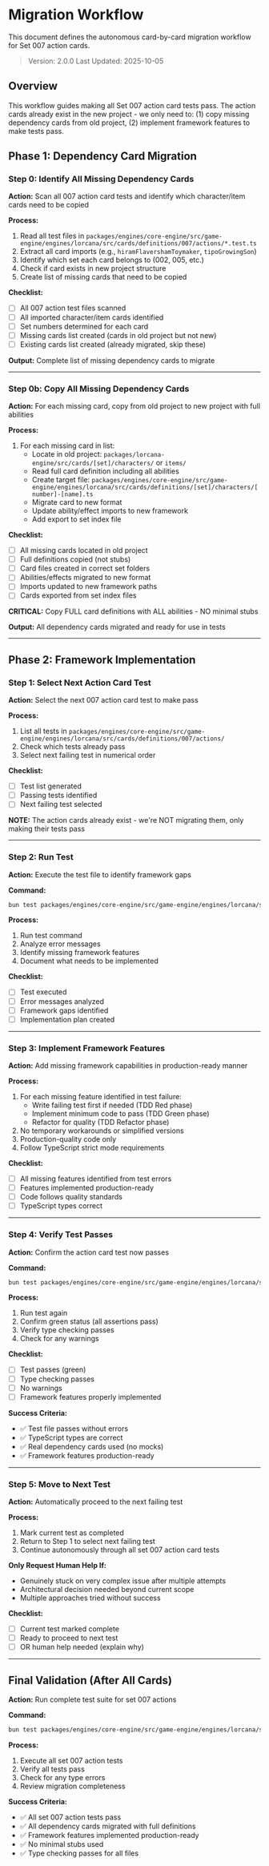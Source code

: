 # Migration Workflow

This document defines the autonomous card-by-card migration workflow for Set 007 action cards.

> Version: 2.0.0
> Last Updated: 2025-10-05

## Overview

This workflow guides making all Set 007 action card tests pass. The action cards already exist in the new project - we only need to: (1) copy missing dependency cards from old project, (2) implement framework features to make tests pass.

## Phase 1: Dependency Card Migration

### Step 0: Identify All Missing Dependency Cards

**Action:** Scan all 007 action card tests and identify which character/item cards need to be copied

**Process:**
1. Read all test files in `packages/engines/core-engine/src/game-engine/engines/lorcana/src/cards/definitions/007/actions/*.test.ts`
2. Extract all card imports (e.g., `hiramFlavershamToymaker`, `tipoGrowingSon`)
3. Identify which set each card belongs to (002, 005, etc.)
4. Check if card exists in new project structure
5. Create list of missing cards that need to be copied

**Checklist:**
- [ ] All 007 action test files scanned
- [ ] All imported character/item cards identified
- [ ] Set numbers determined for each card
- [ ] Missing cards list created (cards in old project but not new)
- [ ] Existing cards list created (already migrated, skip these)

**Output:** Complete list of missing dependency cards to migrate

---

### Step 0b: Copy All Missing Dependency Cards

**Action:** For each missing card, copy from old project to new project with full abilities

**Process:**
1. For each missing card in list:
   - Locate in old project: `packages/lorcana-engine/src/cards/[set]/characters/` or `items/`
   - Read full card definition including all abilities
   - Create target file: `packages/engines/core-engine/src/game-engine/engines/lorcana/src/cards/definitions/[set]/characters/[number]-[name].ts`
   - Migrate card to new format
   - Update ability/effect imports to new framework
   - Add export to set index file

**Checklist:**
- [ ] All missing cards located in old project
- [ ] Full definitions copied (not stubs)
- [ ] Card files created in correct set folders
- [ ] Abilities/effects migrated to new format
- [ ] Imports updated to new framework paths
- [ ] Cards exported from set index files

**CRITICAL:** Copy FULL card definitions with ALL abilities - NO minimal stubs

**Output:** All dependency cards migrated and ready for use in tests

---

## Phase 2: Framework Implementation

### Step 1: Select Next Action Card Test

**Action:** Select the next 007 action card test to make pass

**Process:**
1. List all tests in `packages/engines/core-engine/src/game-engine/engines/lorcana/src/cards/definitions/007/actions/`
2. Check which tests already pass
3. Select next failing test in numerical order

**Checklist:**
- [ ] Test list generated
- [ ] Passing tests identified
- [ ] Next failing test selected

**NOTE:** The action cards already exist - we're NOT migrating them, only making their tests pass

---

### Step 2: Run Test

**Action:** Execute the test file to identify framework gaps

**Command:**
```bash
bun test packages/engines/core-engine/src/game-engine/engines/lorcana/src/cards/definitions/007/actions/[number]-[name].test.ts
```

**Process:**
1. Run test command
2. Analyze error messages
3. Identify missing framework features
4. Document what needs to be implemented

**Checklist:**
- [ ] Test executed
- [ ] Error messages analyzed
- [ ] Framework gaps identified
- [ ] Implementation plan created

---

### Step 3: Implement Framework Features

**Action:** Add missing framework capabilities in production-ready manner

**Process:**
1. For each missing feature identified in test failure:
   - Write failing test first if needed (TDD Red phase)
   - Implement minimum code to pass (TDD Green phase)
   - Refactor for quality (TDD Refactor phase)
2. No temporary workarounds or simplified versions
3. Production-quality code only
4. Follow TypeScript strict mode requirements

**Checklist:**
- [ ] All missing features identified from test errors
- [ ] Features implemented production-ready
- [ ] Code follows quality standards
- [ ] TypeScript types correct

---

### Step 4: Verify Test Passes

**Action:** Confirm the action card test now passes

**Command:**
```bash
bun test packages/engines/core-engine/src/game-engine/engines/lorcana/src/cards/definitions/007/actions/[number]-[name].test.ts
```

**Process:**
1. Run test again
2. Confirm green status (all assertions pass)
3. Verify type checking passes
4. Check for any warnings

**Checklist:**
- [ ] Test passes (green)
- [ ] Type checking passes
- [ ] No warnings
- [ ] Framework features properly implemented

**Success Criteria:**
- ✅ Test file passes without errors
- ✅ TypeScript types are correct
- ✅ Real dependency cards used (no mocks)
- ✅ Framework features production-ready

---

### Step 5: Move to Next Test

**Action:** Automatically proceed to the next failing test

**Process:**
1. Mark current test as completed
2. Return to Step 1 to select next failing test
3. Continue autonomously through all set 007 action card tests

**Only Request Human Help If:**
- Genuinely stuck on very complex issue after multiple attempts
- Architectural decision needed beyond current scope
- Multiple approaches tried without success

**Checklist:**
- [ ] Current test marked complete
- [ ] Ready to proceed to next test
- [ ] OR human help needed (explain why)

---

## Final Validation (After All Cards)

**Action:** Run complete test suite for set 007 actions

**Command:**
```bash
bun test packages/engines/core-engine/src/game-engine/engines/lorcana/src/cards/definitions/007/actions/
```

**Process:**
1. Execute all set 007 action tests
2. Verify all tests pass
3. Check for any type errors
4. Review migration completeness

**Success Criteria:**
- ✅ All set 007 action tests pass
- ✅ All dependency cards migrated with full definitions
- ✅ Framework features implemented production-ready
- ✅ No minimal stubs used
- ✅ Type checking passes for all files

